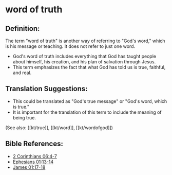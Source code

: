 # word of truth #

## Definition: ##

The term "word of truth" is another way of referring to "God's word," which is his message or teaching. It does not refer to just one word.

* God's word of truth includes everything that God has taught people about himself, his creation, and his plan of salvation through Jesus.
* This term emphasizes the fact that what God has told us is true, faithful, and real.

## Translation Suggestions: ##

* This could be translated as "God's true message" or "God's word, which is true."
* It is important for the translation of this term to include the meaning of being true.

(See also: [[kt/true]], [[kt/word]], [[kt/wordofgod]])

## Bible References: ##

* [2 Corinthians 06:4-7](en/tn/2co/help/06/04)
* [Ephesians 01:13-14](en/tn/eph/help/01/13)
* [James 01:17-18](en/tn/jas/help/01/17)